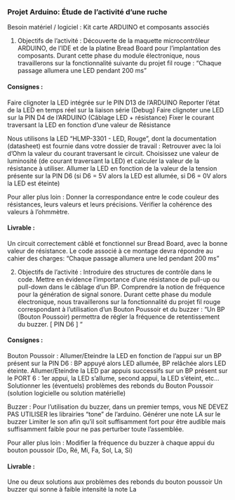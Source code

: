 ### Projet Arduino: Étude de l’activité d’une ruche

Besoin matériel / logiciel :
Kit carte ARDUINO et composants associés

1. Objectifs de l’activité : Découverte de la maquette microcontrôleur ARDUINO, de l’IDE et de la platine Bread Board pour l’implantation des composants. 
Durant cette phase du module électronique, nous travaillerons sur la fonctionnalité suivante du projet fil rouge : “Chaque passage allumera une LED pendant 200 ms”

#### Consignes : 
Faire clignoter la LED intégrée sur le PIN D13 de l’ARDUINO
Reporter l’état de la LED en temps réel sur la liaison série (Debug)
Faire clignoter une LED sur la PIN D4 de l’ARDUINO (Câblage LED + résistance)
Fixer le courant traversant la LED en fonction d’une valeur de Résistance

Nous utilisons la LED “HLMP-3301 -  LED, Rouge”, dont la documentation (datasheet) est fournie dans votre dossier de travail :
Retrouver avec la loi d’Ohm la valeur du courant traversant le circuit. Choisissez une valeur de luminosité (de courant traversant la LED) et calculer la valeur de la résistance à utiliser.
Allumer la LED en fonction de la valeur de la tension présente sur la PIN D6 (si D6 = 5V alors la LED est allumée, si D6 = 0V alors la LED est éteinte)

Pour aller plus loin : 
Donner la correspondance entre le code couleur des résistances, leurs valeurs et leurs précisions. Vérifier la cohérence des valeurs à l’ohmmètre.

#### Livrable : 
Un circuit correctement câblé et fonctionnel sur Bread Board, avec la bonne valeur de résistance. Le code associé à ce montage devra répondre au cahier des charges: “Chaque passage allumera une led pendant 200 ms”

2. Objectifs de l’activité : Introduire des structures de contrôle dans le code. Mettre en évidence l’importance d’une résistance de pull-up ou pull-down dans le câblage d’un BP. Comprendre la notion de fréquence pour la génération de signal sonore.
Durant cette phase du module électronique, nous travaillerons sur la fonctionnalité du projet fil rouge correspondant à l’utilisation d’un Bouton Poussoir et du buzzer :
“Un BP (Bouton Poussoir) permettra de régler la fréquence de retentissement du buzzer. [ PIN D6 ] “

#### Consignes :  
Bouton Poussoir :
Allumer/Eteindre la LED en fonction de l’appui sur un BP présent sur la PIN D6 : BP appuyé alors LED allumée, BP relâchée alors LED éteinte.
Allumer/Eteindre la LED par appuis successifs sur un BP présent sur le PORT 6 : 1er appui, la LED s’allume, second appui, la LED s’éteint, etc...
Solutionner les (éventuels) problèmes des rebonds du Bouton Poussoir (solution logicielle ou solution matérielle)

Buzzer :
Pour l’utilisation du buzzer, dans un premier temps, vous NE DEVEZ PAS UTILISER les librairies “tone” de l’arduino. 
Générer une note LA sur le buzzer
Limiter le son afin qu’il soit suffisamment fort pour être audible mais suffisamment faible pour ne pas perturber toute l’assemblée. 

Pour aller plus loin :
Modifier la fréquence du buzzer à chaque appui du bouton poussoir (Do, Ré, Mi, Fa, Sol, La, Si)

#### Livrable : 
Une ou deux solutions aux problèmes des rebonds du bouton poussoir
Un buzzer qui sonne à faible intensité la note La
